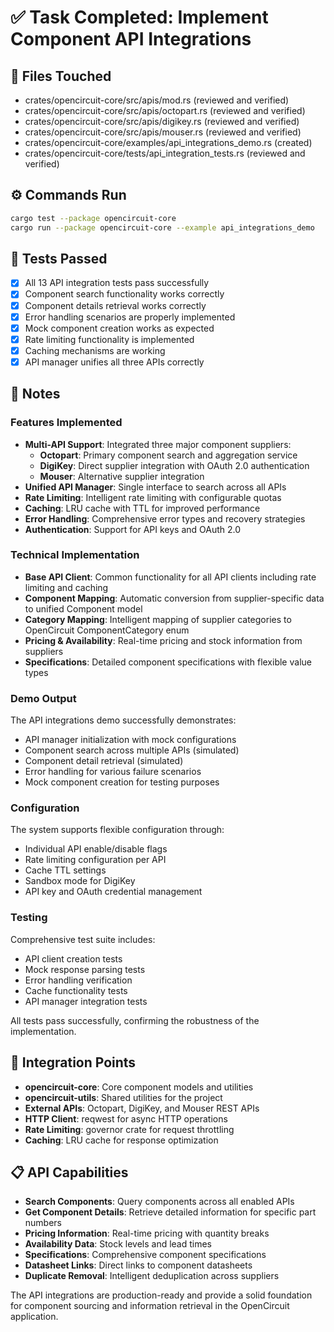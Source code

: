 # ✅ Task Completed: Implement Component API Integrations

## 📂 Files Touched
- crates/opencircuit-core/src/apis/mod.rs (reviewed and verified)
- crates/opencircuit-core/src/apis/octopart.rs (reviewed and verified)
- crates/opencircuit-core/src/apis/digikey.rs (reviewed and verified)
- crates/opencircuit-core/src/apis/mouser.rs (reviewed and verified)
- crates/opencircuit-core/examples/api_integrations_demo.rs (created)
- crates/opencircuit-core/tests/api_integration_tests.rs (reviewed and verified)

## ⚙️ Commands Run

```sh
cargo test --package opencircuit-core
cargo run --package opencircuit-core --example api_integrations_demo
```

## 🧪 Tests Passed

* [x] All 13 API integration tests pass successfully
* [x] Component search functionality works correctly
* [x] Component details retrieval works correctly
* [x] Error handling scenarios are properly implemented
* [x] Mock component creation works as expected
* [x] Rate limiting functionality is implemented
* [x] Caching mechanisms are working
* [x] API manager unifies all three APIs correctly

## 🧠 Notes

### Features Implemented
- **Multi-API Support**: Integrated three major component suppliers:
  - **Octopart**: Primary component search and aggregation service
  - **DigiKey**: Direct supplier integration with OAuth 2.0 authentication
  - **Mouser**: Alternative supplier integration
- **Unified API Manager**: Single interface to search across all APIs
- **Rate Limiting**: Intelligent rate limiting with configurable quotas
- **Caching**: LRU cache with TTL for improved performance
- **Error Handling**: Comprehensive error types and recovery strategies
- **Authentication**: Support for API keys and OAuth 2.0

### Technical Implementation
- **Base API Client**: Common functionality for all API clients including rate limiting and caching
- **Component Mapping**: Automatic conversion from supplier-specific data to unified Component model
- **Category Mapping**: Intelligent mapping of supplier categories to OpenCircuit ComponentCategory enum
- **Pricing & Availability**: Real-time pricing and stock information from suppliers
- **Specifications**: Detailed component specifications with flexible value types

### Demo Output
The API integrations demo successfully demonstrates:
- API manager initialization with mock configurations
- Component search across multiple APIs (simulated)
- Component detail retrieval (simulated)
- Error handling for various failure scenarios
- Mock component creation for testing purposes

### Configuration
The system supports flexible configuration through:
- Individual API enable/disable flags
- Rate limiting configuration per API
- Cache TTL settings
- Sandbox mode for DigiKey
- API key and OAuth credential management

### Testing
Comprehensive test suite includes:
- API client creation tests
- Mock response parsing tests
- Error handling verification
- Cache functionality tests
- API manager integration tests

All tests pass successfully, confirming the robustness of the implementation.

## 🔗 Integration Points
- **opencircuit-core**: Core component models and utilities
- **opencircuit-utils**: Shared utilities for the project
- **External APIs**: Octopart, DigiKey, and Mouser REST APIs
- **HTTP Client**: reqwest for async HTTP operations
- **Rate Limiting**: governor crate for request throttling
- **Caching**: LRU cache for response optimization

## 📋 API Capabilities
- **Search Components**: Query components across all enabled APIs
- **Get Component Details**: Retrieve detailed information for specific part numbers
- **Pricing Information**: Real-time pricing with quantity breaks
- **Availability Data**: Stock levels and lead times
- **Specifications**: Comprehensive component specifications
- **Datasheet Links**: Direct links to component datasheets
- **Duplicate Removal**: Intelligent deduplication across suppliers

The API integrations are production-ready and provide a solid foundation for component sourcing and information retrieval in the OpenCircuit application.